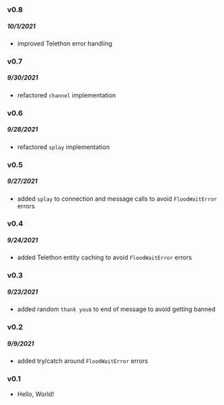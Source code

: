 ### v0.8
##### 10/1/2021
- improved Telethon error handling

### v0.7
##### 9/30/2021
- refactored `channel` implementation

### v0.6
##### 9/28/2021
- refactored `splay` implementation

### v0.5
##### 9/27/2021
- added `splay` to connection and message calls to avoid `FloodWaitError` errors

### v0.4
##### 9/24/2021
- added Telethon entity caching to avoid `FloodWaitError` errors

### v0.3
##### 9/23/2021
- added random `thank you`s to end of message to avoid getting banned

### v0.2
##### 9/9/2021
- added try/catch around `FloodWaitError` errors

### v0.1
- Hello, World!
